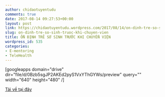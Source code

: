 ```yaml
---
author: chidaotuyentudu
comments: true
date: 2017-08-14 09:27:53+00:00
layout: post
link: https://chidaotuyentudu.wordpress.com/2017/08/14/on-dinh-tre-so-sinh-truoc-khi-chuyen-vien/
slug: on-dinh-tre-so-sinh-truoc-khi-chuyen-vien
title: ỔN ĐỊNH TRẺ SƠ SINH TRƯỚC KHI CHUYỂN VIỆN
wordpress_id: 535
categories:
- E-mentoring
- TeleHealth
---
```


<!-- more -->

[googleapps domain="drive" dir="file/d/0Bzb5sgJP2AKEd2pyS1VxYThGYWs/preview" query="" width="640" height="480" /]

[Tải về tại đây](https://drive.google.com/file/d/0Bzb5sgJP2AKEd2pyS1VxYThGYWs/view?usp=sharing)
